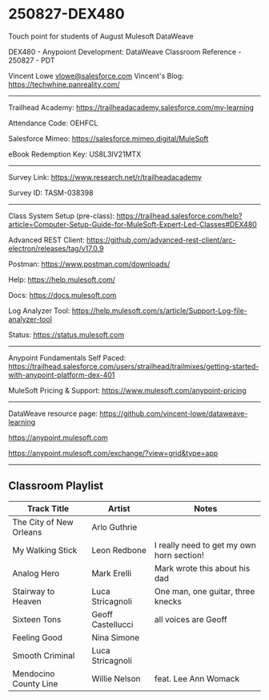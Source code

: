 # 250827-DEX480

Touch point for students of August Mulesoft DataWeave

DEX480 - Anypoiont Development: DataWeave Classroom Reference - 250827 - PDT

Vincent Lowe
vlowe@salesforce.com
Vincent's Blog: https://techwhine.panreality.com/

-------------------------------------------------------------------------------------------------------------------
Trailhead Academy:				https://trailheadacademy.salesforce.com/my-learning

Attendance Code:				OEHFCL

Salesforce Mimeo:				https://salesforce.mimeo.digital/MuleSoft

eBook Redemption Key:				US8L3IV21MTX

-------------------------------------------------------------------------------------------------------------------
Survey Link:								https://www.research.net/r/trailheadacademy

Survey ID:								TASM-038398

-------------------------------------------------------------------------------------------------------------------

Class System Setup (pre-class): https://trailhead.salesforce.com/help?article=Computer-Setup-Guide-for-MuleSoft-Expert-Led-Classes#DEX480

Advanced REST Client: https://github.com/advanced-rest-client/arc-electron/releases/tag/v17.0.9

Postman: https://www.postman.com/downloads/

Help: https://help.mulesoft.com/

Docs: https://docs.mulesoft.com

Log Analyzer Tool: https://help.mulesoft.com/s/article/Support-Log-file-analyzer-tool

Status: https://status.mulesoft.com 
   
------------------------------------------------------------------------------

Anypoint Fundamentals Self Paced: https://trailhead.salesforce.com/users/strailhead/trailmixes/getting-started-with-anypoint-platform-dex-401

MuleSoft Pricing & Support: https://www.mulesoft.com/anypoint-pricing

------------------------------------------------------------------------------

DataWeave resource page: https://github.com/vincent-lowe/dataweave-learning

https://anypoint.mulesoft.com

https://anypoint.mulesoft.com/exchange/?view=grid&type=app

-------------------------------------------------------------------------------------------------------------------
Classroom Playlist
-------------------------------------------------------------------------------------------------------------------
|Track Title|Artist|Notes|
|-----------|------|-----|
|The City of New Orleans|Arlo Guthrie||
|My Walking Stick|Leon Redbone|I really need to get my own horn section!|
|Analog Hero|Mark Erelli|Mark wrote this about his dad|
|Stairway to Heaven|Luca Stricagnoli|One man, one guitar, three knecks|
|Sixteen Tons|Geoff Castellucci|all voices are Geoff|
|Feeling Good|Nina Simone||
|Smooth Criminal|Luca Stricagnoli||
|Mendocino County Line|Willie Nelson|feat. Lee Ann Womack|











  
